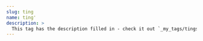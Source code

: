 ```yaml
---
slug: ting
name: ting'
description: >
  This tag has the description filled in - check it out `_my_tags/tings.md`
---
```

